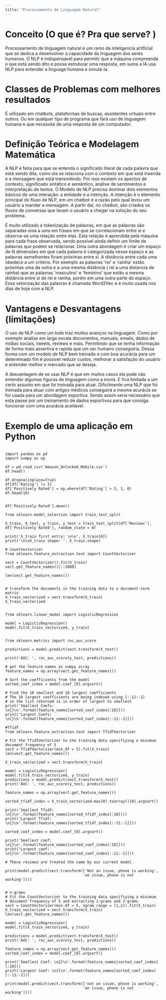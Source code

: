 ```yaml
---
title: "Processamento de Linguagem Natural"
---
```

# Conceito (O que é? Pra que serve? )
Processamento de linguagem natural é um ramo da inteligencia artificial que se dedica a desenvolver a capacidade da linguagem dos seres humanos.
O NLP é indispensável para permitir que a máquina compreenda o que está sendo dito e possa estruturar uma resposta, em suma a IA usa NLP para entender a linguage humana e simulá-la.

# Classes de Problemas com melhores resultados
É utilizado em chatbots, plataformas de buscas, assistentes virtuais entre outros. Ou em qualquer tipo de programa que fará uso de linguagem humana e que necessite de uma resposta de um computador.

# Definição Teórica e Modelagem Matemática
A NLP é feita para que se entenda o significado literal de cada palavra que está sendo dita, como ela se relaciona com o contexto em que está inserida e a mensagem que está transmitindo. Por isso existem os apectos de contexto, significado sintático e semântico, análise de sentimentos e interpretação de textos. 
O Modelo de NLP precisa dominar dois elementos básicos de uma interação: a entidade e a intenção.
A intenção é o elemento principal do fluxo de NLP, em um chatbot é a razão pelo qual levou um usuário a mandar a mensagem. A partir daí, no chatbot, são criados os fluxos de conversas que levam o usuário a chegar na solução do seu problema.

É muito utilizado a tokenização de palavras, em que as palavras são separadas uma a uma em frases em que se correlacionam entre si e observa-se uma relação entre elas. Esta relação é aprendida pela máquina para cada frase observada, sendo possível ainda definir um limite de palavras que podem se relacionar.
Uma outra abordagem é criar um espaço de N dimensões em que cada palavra é categorizada nesse espaço e as palavras semelhantes ficam próximas entre si. A distância entre cada uma obedece a um critério. Por exemplo as palavras 'rei' e 'rainha' estão próximas uma da outra e a uma mesma distância ( rei a uma distancia de rainha) que as palavras 'masculino' e 'feminino' que estão a mesma distância entre si de rei e rainha, porém em uma outra parte do espaço. Essa vetorização das palavras é chamada Word2Vec e é muito usada nos dias de hoje com a NLP. 

# Vantagens e Desvantagens (limitações)
O uso de NLP como um todo traz muitos avanços na linguagem. Como por exemplo analisa em larga escala documentos, manuais, emails, dados de midias sociais, tweets, reviews e mais. Permitindo que se tenha informação de forma mais assertiva e rapida que um ser humano conseguiria.
Dessa forma com um modelo de NLP bem treinado e com boa acurácia para um determinado fim é possível reduzir custos, melhorar a satisfação do usuário e entender melhor o mercado que se deseja.

A desvantagem de se usar NLP é que em muitos casos ela pode não entender algumas figuras de linguagem como a ironia. E fica limitada a um certo assunto em que foi treinada para atuar. Dificilmente uma NLP que foi treinada para atuar com artigos médicos conseguirá a mesma acurácia se for usada para um abordagem esportiva. Sendo assim seria necessário que esta passe por um treinamento de dados esportivos para que consiga funcionar com uma acurácia aceitável.

# Exemplo de uma aplicação em Python

```

import pandas as pd
import numpy as np

df = pd.read_csv('Amazon_Unlocked_Mobile.csv')
df.head()

df.dropna(inplace=True)
df[df['Rating'] != 3]
df['Positively Rated'] = np.where(df['Rating'] > 3, 1, 0)
df.head(10)


df['Positively Rated'].mean()

from sklearn.model_selection import train_test_split

X_train, X_test, y_train, y_test = train_test_split(df['Reviews'], df['Positively Rated'], random_state = 0)

print('X_train first entry: \n\n', X_train[0])
print('\n\nX_train shape: ', X_train.shape)

# CountVectorizer
from sklearn.feature_extraction.text import CountVectorizer

vect = CountVectorizer().fit(X_train)
vect.get_feature_names()[::3000]

len(vect.get_feature_names())


# transform the documents in the training data to a document-term matrix
X_train_vectorized = vect.transform(X_train)
X_train_vectorized


from sklearn.linear_model import LogisticRegression

model = LogisticRegression()
model.fit(X_train_vectorized, y_train)


from sklearn.metrics import roc_auc_score

predictions = model.predict(vect.transform(X_test))

print('AUC: ', roc_auc_score(y_test, predictions))

# get the feature names as numpy array
feature_names = np.array(vect.get_feature_names())

# Sort the coefficients from the model
sorted_coef_index = model.coef_[0].argsort()

# Find the 10 smallest and 10 largest coefficients
# The 10 largest coefficients are being indexed using [:-11:-1] 
# so the list returned is in order of largest to smallest
print('Smallest Coefs: \n{}\n'.format(feature_names[sorted_coef_index[:10]]))
print('Largest Coefs: \n{}\n'.format(feature_names[sorted_coef_index[:-11:-1]]))

#Tfidf
from sklearn.feature_extraction.text import TfidfVectorizer

# Fit the TfidfVectorizer to the training data specifiying a minimum document frequency of 5
vect = TfidfVectorizer(min_df = 5).fit(X_train)
len(vect.get_feature_names())

X_train_vectorized = vect.transform(X_train)

model = LogisticRegression()
model.fit(X_train_vectorized, y_train)
predictions = model.predict(vect.transform(X_test))
print('AUC: ', roc_auc_score(y_test, predictions))

feature_names = np.array(vect.get_feature_names())

sorted_tfidf_index = X_train_vectorized.max(0).toarray()[0].argsort()

print('Smallest Tfidf: \n{}\n'.format(feature_names[sorted_tfidf_index[:10]]))
print('Largest Tfidf: \n{}\n'.format(feature_names[sorted_tfidf_index[:-11:-1]]))

sorted_coef_index = model.coef_[0].argsort()

print('Smallest coef: \n{}\n'.format(feature_names[sorted_coef_index[:10]]))
print('Largest coef: \n{}\n'.format(feature_names[sorted_coef_index[:-11:-1]]))

# These reviews are treated the same by our current model

print(model.predict(vect.transform(['Not an issue, phone is working', 
                                   'an issue, phone is not working'])))


# n-grams
# Fit the CountVectorizer to the training data specifiying a minimum 
# document frequency of 5 and extracting 1-grams and 2-grams
vect = CountVectorizer(min_df = 5, ngram_range = (1,2)).fit(X_train)
X_train_vectorized = vect.transform(X_train)
len(vect.get_feature_names())

model = LogisticRegression()
model.fit(X_train_vectorized, y_train)

predictions = model.predict(vect.transform(X_test))
print('AUC: ', roc_auc_score(y_test, predictions))

feature_names = np.array(vect.get_feature_names())
sorted_coef_index = model.coef_[0].argsort()

print('Smallest Coef: \n{}\n'.format(feature_names[sorted_coef_index][:10]))
print('Largest Coef: \n{}\n'.format(feature_names[sorted_coef_index][:-11:-1]))

print(model.predict(vect.transform(['not an issue, phone is working',
                                   'an issue, phone is not working'])))

```
